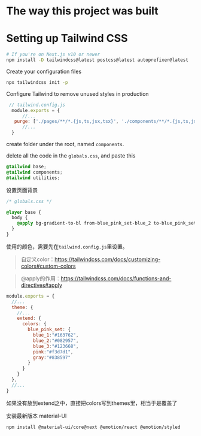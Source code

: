 # The way this project was built

# Setting up Tailwind CSS

```bash
# If you're on Next.js v10 or newer
npm install -D tailwindcss@latest postcss@latest autoprefixer@latest
```

Create your configuration files

```bash
npx tailwindcss init -p
```

Configure Tailwind to remove unused styles in production

```js
 // tailwind.config.js
  module.exports = {
      //...
   purge: ['./pages/**/*.{js,ts,jsx,tsx}', './components/**/*.{js,ts,jsx,tsx}'],
      //...
  }
```

  create folder under the root, named `components`.

  delete all the code in the `globals.css`,
  and paste this

  ```css
  @tailwind base;
  @tailwind components;
  @tailwind utilities;
```

设置页面背景

```css
/* globals.css */

@layer base {
  body {
    @apply bg-gradient-to-bl from-blue_pink_set-blue_2 to-blue_pink_set-blue_1 min-h-screen
  }
}
```
使用的颜色，需要先在`tailwind.config.js`里设置。

> 自定义color：https://tailwindcss.com/docs/customizing-colors#custom-colors

> @apply的作用：https://tailwindcss.com/docs/functions-and-directives#apply

```js
module.exports = {
  //...
  theme: {
    //...
    extend: {
      colors: {
        blue_pink_set: {
          blue_1:"#163762",
          blue_2:"#082957",
          blue_3:"#123668",
          pink:"#f3d7d1",
          gray:"#838597"
        }
      }
    }
  },
  //...
}
```
如果没有放到extend之中，直接把colors写到themes里，相当于是覆盖了

安装最新版本 material-UI

```bash
npm install @material-ui/core@next @emotion/react @emotion/styled
```